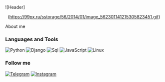 ![Header]<center>(https://99px.ru/sstorage/56/2014/01/image_562301141215305823451.gif)</center>

About me

### Languages and Tools 
![Python](https://img.shields.io/badge/-Python-090909?style=for-the-badge&logo=python&logoColor=ffff00)
![Django](https://img.shields.io/badge/-Django-090909?style=for-the-badge&logo=Django&logoColor=00ff00)
![Sql](https://img.shields.io/badge/-Sql-090909?style=for-the-badge&logo=mysql&logoColor=006488)
![JavaScript](https://img.shields.io/badge/-JavaScript-090909?style=for-the-badge&logo=JavaScript&logoColor=F9D54D)
![Linux](https://img.shields.io/badge/-Linux-090909?style=for-the-badge&logo=Linux&logoColor=FFFFFF)

### Follow me
[![Telegram](https://img.shields.io/badge/-Telegram-090909?style=for-the-badge&logo=telegram&logoColor=27A0D9)](https://t.me/lunrrr)
[![Instagram](https://img.shields.io/badge/-Instagram-090909?style=for-the-badge&logo=instagram&logoColor=B4068E)](https://www.instagram.com/pr1vet_medved/)